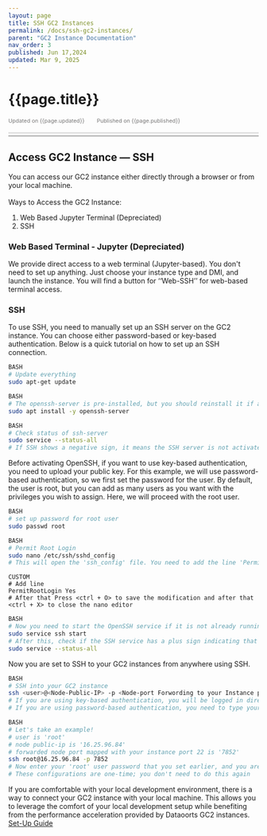 ```yaml
---
layout: page
title: SSH GC2 Instances
permalink: /docs/ssh-gc2-instances/
parent: "GC2 Instance Documentation"
nav_order: 3
published: Jun 17,2024
updated: Mar 9, 2025
---
```


# {{page.title}}

<div style="font-size:0.78em;color: #797878; margin-bottom:1.5em;">
     <span>Updated on {{page.updated}}</span>
    <span style="margin-left:2em;">Published on {{page.published}}</span>
</div>

<hr style="border:none;height:3px;background-color:#e0e0e0;margin:0;">
<hr style="border:none;height:3px;background-color:#bebebe;margin-top:0.2em;margin-bottom:1.5em;">


## Access GC2 Instance — SSH
You can access our GC2 instance either directly through a browser or from your local machine.<br><br>
Ways to Access the GC2 Instance:
1. Web Based Jupyter Terminal (Depreciated)
2. SSH

### Web Based Terminal - Jupyter (Depreciated)
We provide direct access to a web terminal (Jupyter-based). You don't need to set up anything. Just choose your instance type and DMI, and launch the instance. You will find a button for ‘‘Web-SSH’’ for web-based terminal access.

### SSH
To use SSH, you need to manually set up an SSH server on the GC2 instance. You can choose either password-based or key-based authentication. Below is a quick tutorial on how to set up an SSH connection.  

```bash
BASH
# Update everything
sudo apt-get update
```


```bash
BASH
# The openssh-server is pre-installed, but you should reinstall it if any updates are available
sudo apt install -y openssh-server
```

```bash
BASH
# Check status of ssh-server
sudo service --status-all
# If SSH shows a negative sign, it means the SSH server is not activated yet. You need to activate it
```

Before activating OpenSSH, if you want to use key-based authentication, you need to upload your public key. For this example, we will use password-based authentication, so we first set the password for the user. By default, the user is root, but you can add as many users as you want with the privileges you wish to assign. Here, we will proceed with the root user.

```bash
BASH
# set up password for root user
sudo passwd root
```

```bash
BASH
# Permit Root Login
sudo nano /etc/ssh/sshd_config
# This will open the 'ssh_config' file. You need to add the line 'PermitRootLogin Yes'
```

```
CUSTOM
# Add line
PermitRootLogin Yes
# After that Press <ctrl + O> to save the modification and after that <ctrl + X> to close the nano editor
```

```bash
BASH
# Now you need to start the OpenSSH service if it is not already running
sudo service ssh start
# After this, check if the SSH service has a plus sign indicating that it is active and running
sudo service --status-all
```

Now you are set to SSH to your GC2 instances from anywhere using SSH.

```bash
BASH
# SSH into your GC2 instance
ssh <user>@<Node-Public-IP> -p <Node-port Forwording to your Instance port 22>
# If you are using key-based authentication, you will be logged in directly as <user>
# If you are using password-based authentication, you need to type your password for <user>
```

```bash
BASH
# Let's take an example!
# user is 'root'
# node public-ip is '16.25.96.84'
# forwarded node port mapped with your instance port 22 is '7852'
ssh root@16.25.96.84 -p 7852
# Now enter your 'root' user password that you set earlier, and you are all set
# These configurations are one-time; you don't need to do this again
```

If you are comfortable with your local development environment, there is a way to connect your GC2 instance with your local machine. This allows you to leverage the comfort of your local development setup while benefiting from the performance acceleration provided by Dataoorts GC2 instances. [Set-Up Guide](/docs/connect-gc2-locally/)